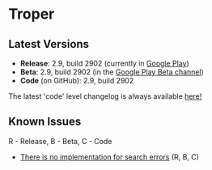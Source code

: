 # Troper
## Latest Versions
* **Release**: 2.9, build 2902 (currently in [Google Play](https://play.google.com/store/apps/details?id=ambious.androidtroper))
* **Beta**: 2.9, build 2902 (in the [Google Play Beta channel](https://play.google.com/apps/testing/ambious.androidtroper))
* **Code** (on GitHub): 2.9, build 2902

The latest 'code' level changelog is always available [here!](https://github.com/eladavron/AndroidTroper2/blob/master/app/src/main/assets/changelog)

## Known Issues
R - Release, B - Beta, C - Code
* [There is no implementation for search errors](https://github.com/eladavron/AndroidTroper2/issues/2/) (R, B, C)